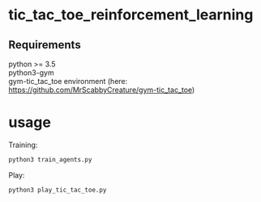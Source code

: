 # tic_tac_toe_reinforcement_learning

## Requirements
python >= 3.5  
python3-gym  
gym-tic_tac_toe environment (here: https://github.com/MrScabbyCreature/gym-tic_tac_toe)

# usage
Training:
```bash
python3 train_agents.py
```

Play:
```bash
python3 play_tic_tac_toe.py

```
